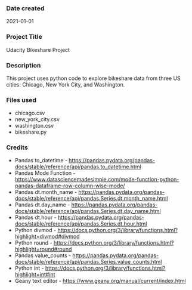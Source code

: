### Date created
2021-01-01

### Project Title
Udacity Bikeshare Project

### Description
This project uses python code to explore bikeshare data from three US cities:  Chicago, New York City, and Washington.

### Files used
* chicago.csv
* new_york_city.csv
* washington.csv
* bikeshare.py

### Credits
* Pandas to_datetime - https://pandas.pydata.org/pandas-docs/stable/reference/api/pandas.to_datetime.html
* Pandas Mode Function - https://www.datasciencemadesimple.com/mode-function-python-pandas-dataframe-row-column-wise-mode/
* Pandas dt.month_name - https://pandas.pydata.org/pandas-docs/stable/reference/api/pandas.Series.dt.month_name.html
* Pandas dt.day_name - https://pandas.pydata.org/pandas-docs/stable/reference/api/pandas.Series.dt.day_name.html
* Pandas dt.hour - https://pandas.pydata.org/pandas-docs/stable/reference/api/pandas.Series.dt.hour.html
* Python divmod - https://docs.python.org/3/library/functions.html?highlight=divmod#divmod
* Python round - https://docs.python.org/3/library/functions.html?highlight=round#round
* Pandas value_counts - https://pandas.pydata.org/pandas-docs/stable/reference/api/pandas.Series.value_counts.html
* Python int - https://docs.python.org/3/library/functions.html?highlight=int#int
* Geany text editor - https://www.geany.org/manual/current/index.html
